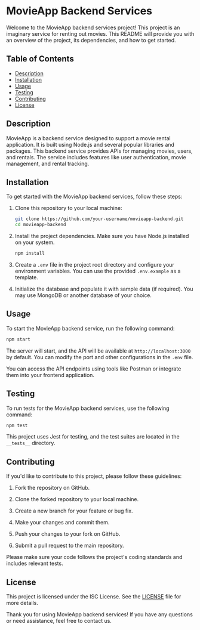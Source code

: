 # MovieApp Backend Services

Welcome to the MovieApp backend services project! This project is an imaginary service for renting out movies. This README will provide you with an overview of the project, its dependencies, and how to get started.

## Table of Contents
- [Description](#description)
- [Installation](#installation)
- [Usage](#usage)
- [Testing](#testing)
- [Contributing](#contributing)
- [License](#license)

## Description

MovieApp is a backend service designed to support a movie rental application. It is built using Node.js and several popular libraries and packages. This backend service provides APIs for managing movies, users, and rentals. The service includes features like user authentication, movie management, and rental tracking.

## Installation

To get started with the MovieApp backend services, follow these steps:

1. Clone this repository to your local machine:

   ```bash
   git clone https://github.com/your-username/movieapp-backend.git
   cd movieapp-backend
   ```

2. Install the project dependencies. Make sure you have Node.js installed on your system.

   ```bash
   npm install
   ```

3. Create a `.env` file in the project root directory and configure your environment variables. You can use the provided `.env.example` as a template.

4. Initialize the database and populate it with sample data (if required). You may use MongoDB or another database of your choice.

## Usage

To start the MovieApp backend service, run the following command:

```bash
npm start
```

The server will start, and the API will be available at `http://localhost:3000` by default. You can modify the port and other configurations in the `.env` file.

You can access the API endpoints using tools like Postman or integrate them into your frontend application.

## Testing

To run tests for the MovieApp backend services, use the following command:

```bash
npm test
```

This project uses Jest for testing, and the test suites are located in the `__tests__` directory.

## Contributing

If you'd like to contribute to this project, please follow these guidelines:

1. Fork the repository on GitHub.

2. Clone the forked repository to your local machine.

3. Create a new branch for your feature or bug fix.

4. Make your changes and commit them.

5. Push your changes to your fork on GitHub.

6. Submit a pull request to the main repository.

Please make sure your code follows the project's coding standards and includes relevant tests.

## License

This project is licensed under the ISC License. See the [LICENSE](LICENSE) file for more details.

Thank you for using MovieApp backend services! If you have any questions or need assistance, feel free to contact us.
